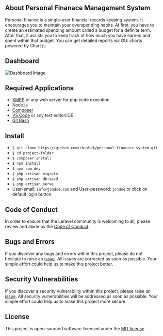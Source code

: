 ## About Personal Finanace Management System

Personal finance is a single-user financial records keeping system. It encourages you to maintain your overspending habits. At first, you have to create an estimated spending amount called a budget for a definite term. After that, it assists you to keep track of how much you have earned and spent within that budget. You can get detailed reports via GUI charts powered by Chart js.

## Dashboard

![Dashboard Image](https://repository-images.githubusercontent.com/407355401/8d6267ae-6c7e-4423-a8b2-b0cb4d01f923)

## Required Applications

-   [XMPP](https://www.apachefriends.org/) or any web server for php code execution
-   [Node.js](https://nodejs.org/)
-   [Composer](https://getcomposer.org/)
-   [VS Code](https://code.visualstudio.com/) or any text editor/IDE
-   [Git Bash](https://git-scm.com/downloads)

## Install

-   `$ git clone https://github.com/ibishek/personal-finanace-system.git`
-   `$ cd project-folder`
-   `$ composer install`
-   `$ npm install`
-   `$ npm run dev`
-   `$ php artisan migrate`
-   `$ php artisan db:seed`
-   `$ php artisan serve`
-   User-email: `info@jondoe.com` and User-password: `jondoe` or click on default login button

## Code of Conduct

In order to ensure that the Laravel community is welcoming to all, please review and abide by the [Code of Conduct](https://laravel.com/docs/contributions#code-of-conduct).

## Bugs and Errors

If you discover any bugs and errors within this project, please do not hesitate to raise an [issue](https://github.com/ibishek/personal-finanace-system/issues/new/choose). All issues are corrected as soon as possible. Your simple effort could help us to make this project better.

## Security Vulnerabilities

If you discover a security vulnerability within this project, please raise an [issue](https://github.com/ibishek/personal-finanace-system/issues/new/choose). All security vulnerabilities will be addressed as soon as possible. Your simple effort could help us to make this project more secure.

## License

This project is open-sourced software licensed under the [MIT license](https://opensource.org/licenses/MIT).
